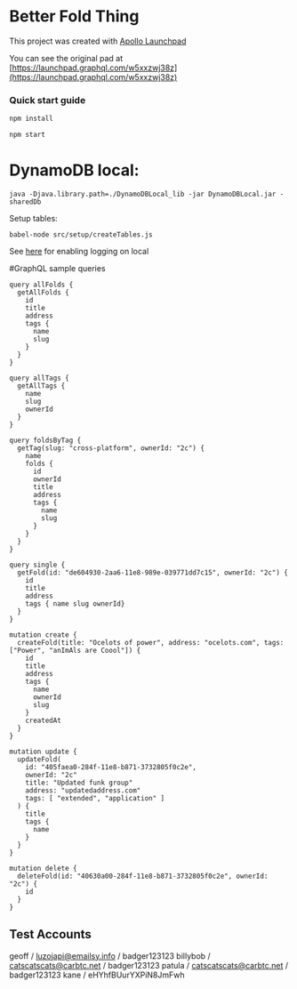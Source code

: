# Better Fold Thing



This project was created with [Apollo Launchpad](https://launchpad.graphql.com)

You can see the original pad at [https://launchpad.graphql.com/w5xxzwj38z](https://launchpad.graphql.com/w5xxzwj38z)

### Quick start guide

```bash
npm install

npm start
```


# DynamoDB local:

```
java -Djava.library.path=./DynamoDBLocal_lib -jar DynamoDBLocal.jar -sharedDb
```
Setup tables:
```
babel-node src/setup/createTables.js
```

See [here](https://stackoverflow.com/questions/45842363/dynamodb-updateitem-ignore-null-values-in-expressionattributevalues) for enabling logging on local


#GraphQL sample queries
```
query allFolds {
  getAllFolds {
    id
    title
    address
    tags {
      name
      slug
    }
  }
}

query allTags {
  getAllTags {
    name
    slug
    ownerId
  }
}

query foldsByTag {
  getTag(slug: "cross-platform", ownerId: "2c") {
    name
    folds {
      id
      ownerId
      title
      address
      tags {
        name
        slug
      }
    }
  }
}

query single {
  getFold(id: "de604930-2aa6-11e8-989e-039771dd7c15", ownerId: "2c") {
    id
    title
    address
    tags { name slug ownerId}
  }
}

mutation create {
  createFold(title: "Ocelots of power", address: "ocelots.com", tags: ["Power", "anImAls are Coool"]) {
    id
    title
    address
    tags {
      name
      ownerId
      slug
    }
    createdAt
  }
}

mutation update {
  updateFold(
    id: "405faea0-284f-11e8-b871-3732805f0c2e", 
    ownerId: "2c"
  	title: "Updated funk group"
    address: "updatedaddress.com"
    tags: [ "extended", "application" ]
  ) {
    title
    tags {
      name
    }
  }
}

mutation delete {
  deleteFold(id: "40630a00-284f-11e8-b871-3732805f0c2e", ownerId: "2c") {
    id
  }
}
```

## Test Accounts

geoff / luzojapi@emailsy.info / badger123123
billybob / catscatscats@carbtc.net / badger123123
patula / catscatscats@carbtc.net / badger123123
kane / eHYhfBUurYXPiN8JmFwh